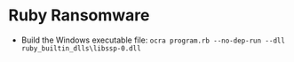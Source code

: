 # Ruby Ransomware

* Build the Windows executable file: `ocra program.rb --no-dep-run --dll ruby_builtin_dlls\libssp-0.dll`

